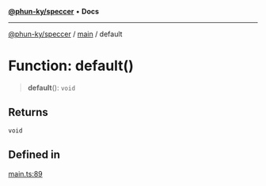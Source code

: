 [**@phun-ky/speccer**](../../README.md) • **Docs**

***

[@phun-ky/speccer](../../README.md) / [main](../README.md) / default

# Function: default()

> **default**(): `void`

## Returns

`void`

## Defined in

[main.ts:89](https://github.com/phun-ky/speccer/blob/main/src/main.ts#L89)
